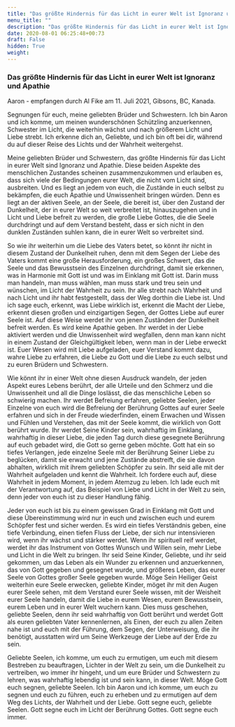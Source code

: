 ```yaml
---
title: "Das größte Hindernis für das Licht in eurer Welt ist Ignoranz und Apathie"
menu_title: ""
description: "Das größte Hindernis für das Licht in eurer Welt ist Ignoranz und Apathie"
date: 2020-08-01 06:25:48+00:73
draft: False
hidden: True
weight:
---
```

### Das größte Hindernis für das Licht in eurer Welt ist Ignoranz und Apathie

Aaron - empfangen durch Al Fike am 11. Juli 2021, Gibsons, BC, Kanada.

Segnungen für euch, meine geliebten Brüder und Schwestern. Ich bin Aaron und ich komme, um meinen wunderschönen Schützling anzuerkennen, Schwester im Licht, die weiterhin wächst und nach größerem Licht und Liebe strebt. Ich erkenne dich an, Geliebte, und ich bin oft bei dir, während du auf dieser Reise des Lichts und der Wahrheit weitergehst.

Meine geliebten Brüder und Schwestern, das größte Hindernis für das Licht in eurer Welt sind Ignoranz und Apathie. Diese beiden Aspekte des menschlichen Zustandes scheinen zusammenzukommen und erlauben es, dass sich viele der Bedingungen eurer Welt, die nicht vom Licht sind, ausbreiten. Und es liegt an jedem von euch, die Zustände in euch selbst zu bekämpfen, die euch Apathie und Unwissenheit bringen würden. Denn es liegt an der aktiven Seele, an der Seele, die bereit ist, über den Zustand der Dunkelheit, der in eurer Welt so weit verbreitet ist, hinauszugehen und in Licht und Liebe befreit zu werden, die große Liebe Gottes, die die Seele durchdringt und auf dem Verstand besteht, dass er sich nicht in den dunklen Zuständen suhlen kann, die in eurer Welt so verbreitet sind.

So wie ihr weiterhin um die Liebe des Vaters betet, so könnt ihr nicht in diesem Zustand der Dunkelheit ruhen, denn mit dem Segen der Liebe des Vaters kommt eine große Herausforderung, ein großes Schwert, das die Seele und das Bewusstsein des Einzelnen durchdringt, damit sie erkennen, was in Harmonie mit Gott ist und was im Einklang mit Gott ist. Darin muss man handeln, man muss wählen, man muss stark und treu sein und wünschen, im Licht der Wahrheit zu sein. Ihr alle strebt nach Wahrheit und nach Licht und ihr habt festgestellt, dass der Weg dorthin die Liebe ist. Und ich sage euch, erkennt, was Liebe wirklich ist, erkennt die Macht der Liebe, erkennt diesen großen und einzigartigen Segen, der Gottes Liebe auf eurer Seele ist. Auf diese Weise werdet ihr von jenen Zuständen der Dunkelheit befreit werden. Es wird keine Apathie geben. Ihr werdet in der Liebe aktiviert werden und die Unwissenheit wird wegfallen, denn man kann nicht in einem Zustand der Gleichgültigkeit leben, wenn man in der Liebe erweckt ist. Euer Wesen wird mit Liebe aufgeladen, euer Verstand kommt dazu, wahre Liebe zu erfahren, die Liebe zu Gott und die Liebe zu euch selbst und zu euren Brüdern und Schwestern.

Wie könnt ihr in einer Welt ohne diesen Ausdruck wandeln, der jeden Aspekt eures Lebens berührt, der alle Urteile und den Schmerz und die Unwissenheit und all die Dinge loslässt, die das menschliche Leben so schwierig machen. Ihr werdet Befreiung erfahren, geliebte Seelen, jeder Einzelne von euch wird die Befreiung der Berührung Gottes auf eurer Seele erfahren und sich in der Freude wiederfinden, einem Erwachen und Wissen und Fühlen und Verstehen, das mit der Seele kommt, die wirklich von Gott berührt wurde. Ihr werdet Seine Kinder sein, wahrhaftig im Einklang, wahrhaftig in dieser Liebe, die jeden Tag durch diese gesegnete Berührung auf euch gebadet wird, die Gott so gerne geben möchte. Gott hat ein so tiefes Verlangen, jede einzelne Seele mit der Berührung Seiner Liebe zu beglücken, damit sie erwacht und jene Zustände abstreift, die sie davon abhalten, wirklich mit ihrem geliebten Schöpfer zu sein. Ihr seid alle mit der Wahrheit aufgeladen und kennt die Wahrheit. Ich fordere euch auf, diese Wahrheit in jedem Moment, in jedem Atemzug zu leben. Ich lade euch mit der Verantwortung auf, das Beispiel von Liebe und Licht in der Welt zu sein, denn jeder von euch ist zu dieser Handlung fähig.

Jeder von euch ist bis zu einem gewissen Grad in Einklang mit Gott und diese Übereinstimmung wird nur in euch und zwischen euch und eurem Schöpfer fest und sicher werden. Es wird ein tiefes Verständnis geben, eine tiefe Verbindung, einen tiefen Fluss der Liebe, der sich nur intensivieren wird, wenn ihr wächst und stärker werdet. Wenn ihr spirituell reif werdet, werdet ihr das Instrument von Gottes Wunsch und Willen sein, mehr Liebe und Licht in die Welt zu bringen. Ihr seid Seine Kinder, Geliebte, und ihr seid gekommen, um das Leben als ein Wunder zu erkennen und anzuerkennen, das von Gott gegeben und gesegnet wurde, und größeres Leben, das eurer Seele von Gottes großer Seele gegeben wurde. Möge Sein Heiliger Geist weiterhin eure Seele erwecken, geliebte Kinder, möget ihr mit den Augen eurer Seele sehen, mit dem Verstand eurer Seele wissen, mit der Weisheit eurer Seele handeln, damit die Liebe in eurem Wesen, eurem Bewusstsein, eurem Leben und in eurer Welt wuchern kann. Dies muss geschehen, geliebte Seelen, denn ihr seid wahrhaftig von Gott berührt und werdet Gott als euren geliebten Vater kennenlernen, als Einen, der euch zu allen Zeiten nahe ist und euch mit der Führung, dem Segen, der Unterweisung, die ihr benötigt, ausstatten wird um Seine Werkzeuge der Liebe auf der Erde zu sein.

Geliebte Seelen, ich komme, um euch zu ermutigen, um euch mit diesem Bestreben zu beauftragen, Lichter in der Welt zu sein, um die Dunkelheit zu vertreiben, wo immer ihr hingeht, und um eure Brüder und Schwestern zu lehren, was wahrhaftig lebendig ist und sein kann, in dieser Welt. Möge Gott euch segnen, geliebte Seelen. Ich bin Aaron und ich komme, um euch zu segnen und euch zu führen, euch zu erheben und zu ermutigen auf dem Weg des Lichts, der Wahrheit und der Liebe. Gott segne euch, geliebte Seelen. Gott segne euch im Licht der Berührung Gottes. Gott segne euch immer.
